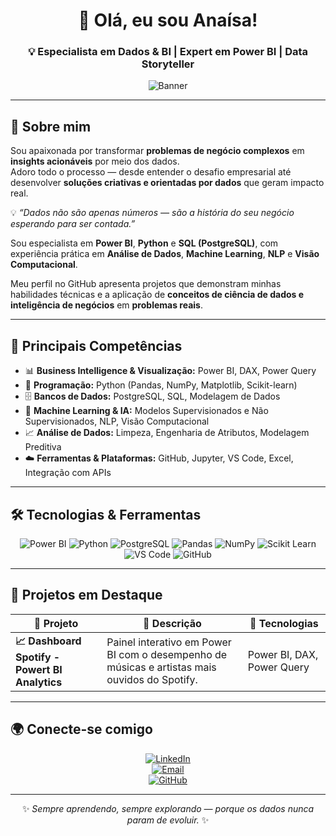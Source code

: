 <div align="center">

# 👋 Olá, eu sou **Anaísa!**  
### 💡 Especialista em Dados & BI | Expert em Power BI | Data Storyteller  

![Banner](https://capsule-render.vercel.app/api?type=soft&color=0:3b82f6,100:9333ea&height=150&section=header&text=Anaísa%20Mayara%20Teodoro%20🚀&fontColor=ffffff&fontSize=32&animation=fadeIn)

</div>

---

## 💬 Sobre mim  

Sou apaixonada por transformar **problemas de negócio complexos** em **insights acionáveis** por meio dos dados.  
Adoro todo o processo — desde entender o desafio empresarial até desenvolver **soluções criativas e orientadas por dados** que geram impacto real.  

💡 *“Dados não são apenas números — são a história do seu negócio esperando para ser contada.”*  

Sou especialista em **Power BI**, **Python** e **SQL (PostgreSQL)**, com experiência prática em **Análise de Dados**, **Machine Learning**, **NLP** e **Visão Computacional**.  

Meu perfil no GitHub apresenta projetos que demonstram minhas habilidades técnicas e a aplicação de **conceitos de ciência de dados e inteligência de negócios** em **problemas reais**.  

---

## 🧠 Principais Competências  

- 📊 **Business Intelligence & Visualização:** Power BI, DAX, Power Query  
- 🐍 **Programação:** Python (Pandas, NumPy, Matplotlib, Scikit-learn)  
- 🗄️ **Bancos de Dados:** PostgreSQL, SQL, Modelagem de Dados  
- 🤖 **Machine Learning & IA:** Modelos Supervisionados e Não Supervisionados, NLP, Visão Computacional  
- 📈 **Análise de Dados:** Limpeza, Engenharia de Atributos, Modelagem Preditiva  
- ☁️ **Ferramentas & Plataformas:** GitHub, Jupyter, VS Code, Excel, Integração com APIs  

---

## 🛠️ Tecnologias & Ferramentas  

<div align="center">

![Power BI](https://img.shields.io/badge/Power%20BI-F2C811?style=for-the-badge&logo=powerbi&logoColor=black)
![Python](https://img.shields.io/badge/Python-3776AB?style=for-the-badge&logo=python&logoColor=white)
![PostgreSQL](https://img.shields.io/badge/PostgreSQL-316192?style=for-the-badge&logo=postgresql&logoColor=white)
![Pandas](https://img.shields.io/badge/Pandas-150458?style=for-the-badge&logo=pandas&logoColor=white)
![NumPy](https://img.shields.io/badge/Numpy-013243?style=for-the-badge&logo=numpy&logoColor=white)
![Scikit Learn](https://img.shields.io/badge/Scikit--learn-F7931E?style=for-the-badge&logo=scikit-learn&logoColor=white)
![VS Code](https://img.shields.io/badge/VS%20Code-0078D4?style=for-the-badge&logo=visualstudiocode&logoColor=white)
![GitHub](https://img.shields.io/badge/GitHub-181717?style=for-the-badge&logo=github&logoColor=white)

</div>

---

## 🚀 Projetos em Destaque  

| 💼 Projeto | 📝 Descrição | 🧰 Tecnologias |
|-------------|--------------|----------------|
| **📈 Dashboard Spotify - Powert BI Analytics** | Painel interativo em Power BI com o desempenho de músicas e artistas mais ouvidos do Spotify. | Power BI, DAX, Power Query |


---

## 🌍 Conecte-se comigo  

<div align="center">

[![LinkedIn](https://img.shields.io/badge/LinkedIn-0A66C2?style=for-the-badge&logo=linkedin&logoColor=white)](https://www.linkedin.com/in/anaisa-mayara-teodoro)  
[![Email](https://img.shields.io/badge/Email-DB4437?style=for-the-badge&logo=gmail&logoColor=white)](mailto:anaisateodoro@gmail.com)  
[![GitHub](https://img.shields.io/badge/GitHub-181717?style=for-the-badge&logo=github&logoColor=white)](https://github.com/anaisateodoro)

</div>

---

<div align="center">

✨ *Sempre aprendendo, sempre explorando — porque os dados nunca param de evoluir.* ✨  

</div>
